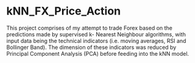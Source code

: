 # kNN_FX_Price_Action

This project comprises of my attempt to trade Forex based on the predictions made by supervised k- Nearest Neighbour algorithms, with input data being the technical indicators (i.e. moving averages, RSI and Bollinger Band). The dimension of these indicators was reduced by Principal Component Analysis (PCA) before feeding into the kNN model. 
